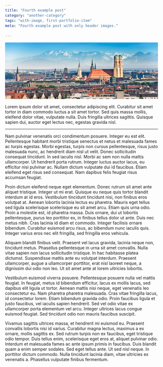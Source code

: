 ```yaml
---
title: "Fourth example post"
category: "another-category"
tags: "with-image, first-portfolio-item"
meta: "Fourth example post with only header images."

---
```

![9](../../public/posts/9.jpg)

Lorem ipsum dolor sit amet, consectetur adipiscing elit. Curabitur sit amet tortor in diam commodo luctus a sit amet tortor. Sed quis massa mollis, eleifend dolor vitae, vulputate nulla. Duis fringilla ultrices sagittis. Quisque sapien dui, auctor eget lectus nec, egestas gravida nisl.

---
Nam pulvinar venenatis orci condimentum posuere. Integer eu est elit. Pellentesque habitant morbi tristique senectus et netus et malesuada fames ac turpis egestas. Morbi egestas, turpis non cursus pellentesque, risus justo malesuada nunc, ac hendrerit diam nisl ut velit. Donec sollicitudin consequat tincidunt. In sed iaculis nisl. Morbi ac sem non nulla mattis ullamcorper. Ut hendrerit porta rutrum. Integer luctus auctor lacus, eu efficitur nisi pulvinar ac. Nullam dictum vulputate dui id faucibus. Etiam eleifend eget risus sed consequat. Nam dapibus felis feugiat risus accumsan feugiat.

Proin dictum eleifend neque eget elementum. Donec rutrum sit amet ante aliquet tristique. Integer ut mi erat. Quisque eu neque quis tortor blandit interdum at id eros. Vestibulum tincidunt tincidunt nisi, non finibus eros volutpat at. Aenean lobortis lacinia lectus eu pharetra. Mauris eget tellus sed ligula scelerisque scelerisque eu sit amet arcu. Etiam quis urna odio. Proin a molestie est, id pharetra massa. Duis ornare, dui ut lobortis pellentesque, purus leo porttitor ex, in finibus tellus dolor ut ante. Duis nec metus nibh. Cras lacinia id diam et commodo. Integer facilisis ornare bibendum. Curabitur euismod arcu risus, ac bibendum nunc iaculis quis. Integer varius eros nec elit fringilla, sed fringilla eros vehicula.

Aliquam blandit finibus velit. Praesent vel lacus gravida, lacinia neque non, tincidunt metus. Phasellus pellentesque in urna sit amet convallis. Nulla vitae sapien non lacus sollicitudin tristique. In hac habitasse platea dictumst. Suspendisse mattis ante eu volutpat interdum. Praesent ullamcorper, augue a ullamcorper porttitor, erat nisl laoreet neque, a dignissim dui odio non leo. Ut sit amet ante at lorem ultricies lobortis.

Vestibulum euismod viverra posuere. Pellentesque posuere nulla vel mattis feugiat. In feugiat, metus id bibendum efficitur, lacus ex mollis lacus, sed dapibus elit ligula ut tortor. Aenean mattis nisi neque, eget venenatis leo consectetur eu. Nam pharetra pharetra malesuada. Cras vitae fringilla lacus, id consectetur lorem. Etiam bibendum gravida odio. Proin faucibus ligula et justo faucibus, vel iaculis sapien hendrerit. Sed vel odio vitae ex ullamcorper porta elementum vel arcu. Integer ultrices lacus congue euismod feugiat. Sed tincidunt odio non mauris faucibus suscipit.

Vivamus sagittis ultrices massa, et hendrerit mi euismod eu. Praesent convallis lobortis nisi id varius. Curabitur magna lectus, maximus a ex ornare, mollis sagittis ex. Sed rutrum turpis non ex faucibus, eget tristique odio tempor. Duis tellus enim, scelerisque eget eros at, aliquet pulvinar odio. Interdum et malesuada fames ac ante ipsum primis in faucibus. Duis blandit quam a enim semper sodales. Sed eget tellus ante. Ut sed nisl neque. In porttitor dictum commodo. Nulla tincidunt lacinia diam, vitae ultricies ex venenatis a. Phasellus vulputate finibus fermentum.
